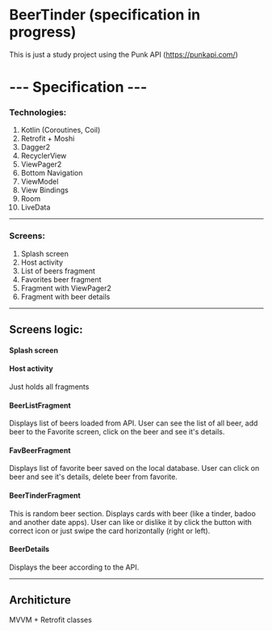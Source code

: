 # BeerTinder (specification in progress)
This is just a study project using the Punk API (https://punkapi.com/)

# --- Specification ---

### Technologies:
1. Kotlin (Coroutines, Coil)
2. Retrofit + Moshi
3. Dagger2
4. RecyclerView
5. ViewPager2
6. Bottom Navigation
7. ViewModel
8. View Bindings
9. Room
10. LiveData

***

### Screens: 
1. Splash screen
2. Host activity
3. List of beers fragment
4. Favorites beer fragment
5. Fragment with ViewPager2
6. Fragment with beer details

***
## Screens logic:

#### Splash screen

#### Host activity
Just holds all fragments

#### BeerListFragment
Displays list of beers loaded from API.
User can see the list of all beer, add beer to the Favorite screen, click on the beer and see it's details.

#### FavBeerFragment
Displays list of favorite beer saved on the local database.
User can click on beer and see it's details, delete beer from favorite.

#### BeerTinderFragment
This is random beer section. Displays cards with beer (like a tinder, badoo and another date apps). User can like or dislike it by click the button with correct icon or just swipe the card horizontally (right or left).

#### BeerDetails
Displays the beer according to the API.

***
## Architicture
MVVM + Retrofit classes
